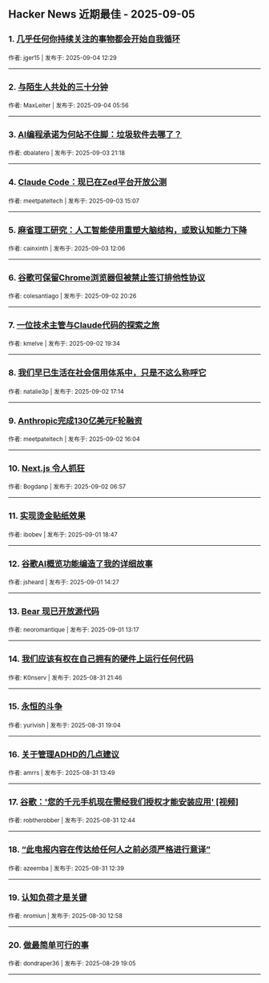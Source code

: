 ## Hacker News 近期最佳 - 2025-09-05


### 1. [几乎任何你持续关注的事物都会开始自我循环](https://news.ycombinator.com/item?id=45126503)

<sub>作者: jger15 | 发布于: 2025-09-04 12:29</sub>

---

### 2. [与陌生人共处的三十分钟](https://news.ycombinator.com/item?id=45124003)

<sub>作者: MaxLeiter | 发布于: 2025-09-04 05:56</sub>

---

### 3. [AI编程承诺为何站不住脚：垃圾软件去哪了？](https://news.ycombinator.com/item?id=45120517)

<sub>作者: dbalatero | 发布于: 2025-09-03 21:18</sub>

---

### 4. [Claude Code：现已在Zed平台开放公测](https://news.ycombinator.com/item?id=45116688)

<sub>作者: meetpateltech | 发布于: 2025-09-03 15:07</sub>

---

### 5. [麻省理工研究：人工智能使用重塑大脑结构，或致认知能力下降](https://news.ycombinator.com/item?id=45114753)

<sub>作者: cainxinth | 发布于: 2025-09-03 12:06</sub>

---

### 6. [谷歌可保留Chrome浏览器但被禁止签订排他性协议](https://news.ycombinator.com/item?id=45108548)

<sub>作者: colesantiago | 发布于: 2025-09-02 20:26</sub>

---

### 7. [一位技术主管与Claude代码的探索之旅](https://news.ycombinator.com/item?id=45107962)

<sub>作者: kmelve | 发布于: 2025-09-02 19:34</sub>

---

### 8. [我们早已生活在社会信用体系中，只是不这么称呼它](https://news.ycombinator.com/item?id=45106011)

<sub>作者: natalie3p | 发布于: 2025-09-02 17:14</sub>

---

### 9. [Anthropic完成130亿美元F轮融资](https://news.ycombinator.com/item?id=45104907)

<sub>作者: meetpateltech | 发布于: 2025-09-02 16:04</sub>

---

### 10. [Next.js 令人抓狂](https://news.ycombinator.com/item?id=45099922)

<sub>作者: Bogdanp | 发布于: 2025-09-02 06:57</sub>

---

### 11. [实现烫金贴纸效果](https://news.ycombinator.com/item?id=45095460)

<sub>作者: ibobev | 发布于: 2025-09-01 18:47</sub>

---

### 12. [谷歌AI概览功能编造了我的详细故事](https://news.ycombinator.com/item?id=45092925)

<sub>作者: jsheard | 发布于: 2025-09-01 14:27</sub>

---

### 13. [Bear 现已开放源代码](https://news.ycombinator.com/item?id=45092490)

<sub>作者: neoromantique | 发布于: 2025-09-01 13:17</sub>

---

### 14. [我们应该有权在自己拥有的硬件上运行任何代码](https://news.ycombinator.com/item?id=45087396)

<sub>作者: K0nserv | 发布于: 2025-08-31 21:46</sub>

---

### 15. [永恒的斗争](https://news.ycombinator.com/item?id=45086020)

<sub>作者: yurivish | 发布于: 2025-08-31 19:04</sub>

---

### 16. [关于管理ADHD的几点建议](https://news.ycombinator.com/item?id=45083134)

<sub>作者: amrrs | 发布于: 2025-08-31 13:49</sub>

---

### 17. [谷歌：'您的千元手机现在需经我们授权才能安装应用' [视频]](https://news.ycombinator.com/item?id=45082750)

<sub>作者: robtherobber | 发布于: 2025-08-31 12:44</sub>

---

### 18. [“此电报内容在传达给任何人之前必须严格进行意译”](https://news.ycombinator.com/item?id=45082731)

<sub>作者: azeemba | 发布于: 2025-08-31 12:39</sub>

---

### 19. [认知负荷才是关键](https://news.ycombinator.com/item?id=45074248)

<sub>作者: nromiun | 发布于: 2025-08-30 12:58</sub>

---

### 20. [做最简单可行的事](https://news.ycombinator.com/item?id=45068091)

<sub>作者: dondraper36 | 发布于: 2025-08-29 19:05</sub>

---
